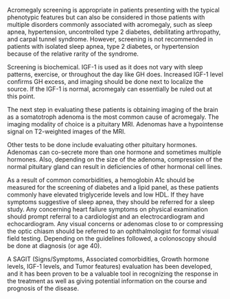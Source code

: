 Acromegaly screening is appropriate in patients presenting with the typical phenotypic features but can also be considered in those patients with multiple disorders commonly associated with acromegaly, such as sleep apnea, hypertension, uncontrolled type 2 diabetes, debilitating arthropathy, and carpal tunnel syndrome. However, screening is not recommended in patients with isolated sleep apnea, type 2 diabetes, or hypertension because of the relative rarity of the syndrome.

Screening is biochemical. IGF-1 is used as it does not vary with sleep patterns, exercise, or throughout the day like GH does. Increased IGF-1 level confirms GH excess, and imaging should be done next to localize the source. If the IGF-1 is normal, acromegaly can essentially be ruled out at this point.

The next step in evaluating these patients is obtaining imaging of the brain as a somatotroph adenoma is the most common cause of acromegaly. The imaging modality of choice is a pituitary MRI. Adenomas have a hypointense signal on T2-weighted images of the MRI.

Other tests to be done include evaluating other pituitary hormones. Adenomas can co-secrete more than one hormone and sometimes multiple hormones. Also, depending on the size of the adenoma, compression of the normal pituitary gland can result in deficiencies of other hormonal cell lines.

As a result of common comorbidities, a hemoglobin A1c should be measured for the screening of diabetes and a lipid panel, as these patients commonly have elevated triglyceride levels and low HDL. If they have symptoms suggestive of sleep apnea, they should be referred for a sleep study. Any concerning heart failure symptoms on physical examination should prompt referral to a cardiologist and an electrocardiogram and echocardiogram. Any visual concerns or adenomas close to or compressing the optic chiasm should be referred to an ophthalmologist for formal visual field testing. Depending on the guidelines followed, a colonoscopy should be done at diagnosis (or age 40).

A SAGIT (Signs/Symptoms, Associated comorbidities, Growth hormone levels, IGF-1 levels, and Tumor features) evaluation has been developed, and it has been proven to be a valuable tool in recognizing the response in the treatment as well as giving potential information on the course and prognosis of the disease.